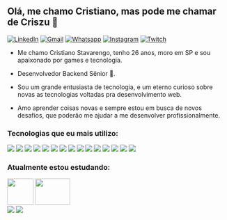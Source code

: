 ## Olá, me chamo Cristiano, mas pode me chamar de Criszu 🖖

[![LinkedIn](https://img.shields.io/badge/LinkedIn-0077B5?style=for-the-badge&logo=linkedin&logoColor=white)](https://www.linkedin.com/in/cristiano-stavarengo-b96366139)
[![Gmail](https://img.shields.io/badge/OUTLOOK-2E6ABC?style=for-the-badge&logo=microsoft-outlook&logoColor=white)](mailto:cristiano.stavarengo@hotmail.com?subject=Contato&amp;body=Ola)
[![Whatsapp](https://img.shields.io/badge/WhatsApp-25D366?style=for-the-badge&logo=whatsapp&logoColor=white)](https://web.whatsapp.com/send?phone=5511954038550&text=Hi+from+GitHub)
[![Instagram](https://img.shields.io/badge/Instagram-E4405F?style=for-the-badge&logo=instagram&logoColor=white)](https://www.instagram.com/_criszu/) 
[![Twitch](https://img.shields.io/badge/Twitch-9146FF?style=for-the-badge&logo=twitch&logoColor=white)](https://www.twitch.tv/criszu__/)

- Me chamo Cristiano Stavarengo, tenho 26 anos, moro em SP e sou apaixonado por games e tecnologia.

- Desenvolvedor Backend Sênior 🚀.

- Sou um grande entusiasta de tecnologia, e um eterno curioso sobre novas as tecnologias voltadas pra desenvolvimento web.

- Amo aprender coisas novas e sempre estou em busca de novos desafios, que poderão me ajudar a me desenvolver profissionalmente.

### Tecnologias que eu mais utilizo:

<p float="left">

  <img src="https://img.shields.io/badge/NPM-grey?style=for-the-badge&logo=npm&logoColor=white" />  
  <img src="https://img.shields.io/badge/AWS-232F3E?style=for-the-badge&logo=amazonwebservices&logoColor=white" />
  <img src="https://img.shields.io/badge/JavaScript-323330?style=for-the-badge&logo=javascript&logoColor=F7DF1E" />
  <img src="https://img.shields.io/badge/TYPESCRIPT-327EC9?&style=for-the-badge&logo=typescript&logoColor=white" />  
  <img src="https://img.shields.io/badge/Node.js-43853D?style=for-the-badge&logo=node.js&logoColor=white" />  
  <img src="https://img.shields.io/badge/Express.js-404D59?style=for-the-badge&logo=express" />  
  <img src="https://img.shields.io/badge/-NestJs-ea2845?style=for-the-badge&logo=nestjs&logoColor=white" />  
  <img src="https://img.shields.io/badge/Fastify-000000?style=for-the-badge&logo=fastify&logoColor=white" />
  <img src="https://img.shields.io/badge/MySQL-00000F?style=for-the-badge&logo=mysql&logoColor=white" />  
  <img src="https://img.shields.io/badge/SQLite-07405E?style=for-the-badge&logo=sqlite&logoColor=white" />
  <img src="https://img.shields.io/badge/postgresql-4169e1?style=for-the-badge&logo=postgresql&logoColor=white" />
  <img src="https://img.shields.io/badge/MongoDB-4EA94B?style=for-the-badge&logo=mongodb&logoColor=white" />  
  <img src="https://shields.io/badge/react-black?logo=react&style=for-the-badge" />
  <img src="https://img.shields.io/badge/stripe-626CD9?style=for-the-badge&logo=stripe&logoColor=white" />
  <img src="https://img.shields.io/badge/strapi-%232E7EEA.svg?style=for-the-badge&logo=strapi&logoColor=white" />
</p>

### Atualmente estou estudando:
<div >

  <img src="https://cdn.jsdelivr.net/gh/devicons/devicon@latest/icons/python/python-original.svg" width="60px" height="60px" />
  <img src="https://cdn.jsdelivr.net/gh/devicons/devicon@latest/icons/go/go-original-wordmark.svg" width="80px" height="60px"/>
          
</div>
          

<div>
  <img src="https://github-readme-stats.vercel.app/api?username=CristianoStav&show_icons=true&theme=dracula&include_all_commits=true&count_private=true" />
  <img src="https://github-readme-stats.vercel.app/api/top-langs/?username=CristianoStav&layout=compact&langs_count=7&theme=dracula" />  
</div>
